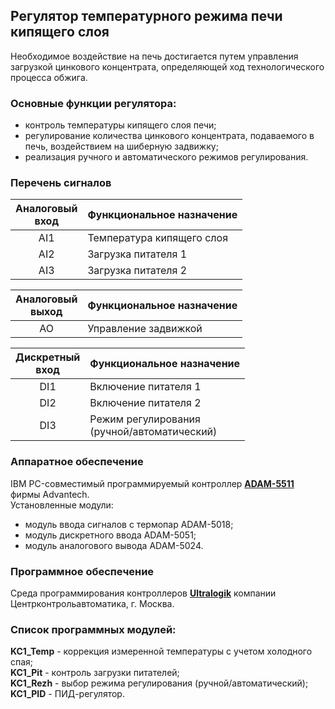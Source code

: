 ## Регулятор температурного режима печи кипящего слоя
Необходимое воздействие на печь достигается путем управления загрузкой цинкового концентрата, определяющей ход технологического процесса обжига.

### **Основные функции регулятора:**
- контроль температуры кипящего слоя печи;
- регулирование количества цинкового концентрата, подаваемого в печь, воздействием на шиберную задвижку;
- реализация ручного и автоматического режимов регулирования.

### **Перечень сигналов** 
| **Аналоговый <br> вход** | **Функциональное назначение** |
| :--: | -- |
| AI1 | Температура кипящего слоя |
| AI2 | Загрузка питателя 1 |
| AI3 | Загрузка питателя 2 |

| **Аналоговый <br> выход** | **Функциональное назначение** |
| :--: | -- |
| AO | Управление задвижкой |

| **Дискретный <br> вход** | **Функциональное назначение** |
| :--: | -- |
| DI1	| Включение питателя 1 |
| DI2 | 	Включение питателя 2 |
| DI3	| Режим регулирования <br> (ручной/автоматический) |

### **Аппаратное обеспечение**
IBM PC-совместимый программируемый контроллер [**ADAM-5511**](docs/ADAM-5511_DS.pdf) фирмы Advantech.\
Установленные модули:
- модуль ввода сигналов с термопар ADAM-5018;
- модуль дискретного ввода ADAM-5051;
- модуль аналогового вывода ADAM-5024.

### **Программное обеспечение**
Среда программирования контроллеров [**Ultralogik**](docs/19970396.pdf) компании Центрконтрольавтоматика, г. Москва.

### **Список программных модулей:**
**KC1_Temp** - коррекция измеренной температуры с учетом холодного спая;\
**KC1_Pit** - контроль загрузки питателей;\
**KC1_Rezh** - выбор режима регулирования (ручной/автоматический);\
**KC1_PID** - ПИД-регулятор.
